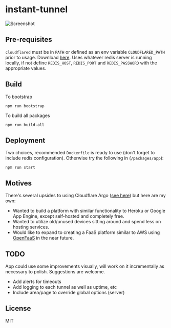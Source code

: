 # instant-tunnel
![Screenshot](https://user-images.githubusercontent.com/24352255/94501987-9cd74880-01f2-11eb-9922-ff64ee39d159.png)

## Pre-requisites
`cloudflared` must be in `PATH` or defined as an env variable `CLOUDFLARED_PATH` prior to usage. Download [here](https://developers.cloudflare.com/argo-tunnel/downloads).
Uses whatever redis server is running locally, if not define `REDIS_HOST`, `REDIS_PORT` and `REDIS_PASSWORD` with the appropriate values.

## Build
To bootstrap

    npm run bootstrap

To build all packages

    npm run build-all

## Deployment
Two choices, recommended `Dockerfile` is ready to use (don't forget to include redis configuration). Otherwise try the following in (`/packages/app`):

    npm run start

## Motives
There's several upsides to using Cloudflare Argo ([see here](https://www.cloudflare.com/products/argo-smart-routing/)) but here are my own:
- Wanted to build a platform with similar functionality to Heroku or Google App Engine, except self-hosted and completely free.
- Wanted to utilize old/unused devices sitting around and spend less on hosting services.
- Would like to expand to creating a FaaS platform similar to AWS using [OpenFaaS](https://github.com/openfaas/faas) in the near future.

## TODO
App could use some improvements visually, will work on it incrementally as necessary to polish. Suggestions are welcome. 
- Add alerts for timeouts
- Add logging to each tunnel as well as uptime, etc
- Include area/page to override global options (server)

## License
MIT